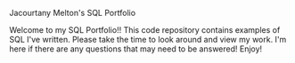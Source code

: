 Jacourtany Melton's SQL Portfolio


Welcome to my SQL Portfolio!! This code repository contains examples of SQL I've written. Please take the time to look around and view my work. I'm here if there are any questions that may need to be answered! Enjoy!
